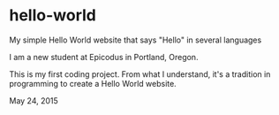 # hello-world

My simple Hello World website that says "Hello" in several languages

I am a new student at Epicodus in Portland, Oregon.

This is my first coding project. From what I understand, it's a tradition in programming to create a Hello World website.

May 24, 2015
